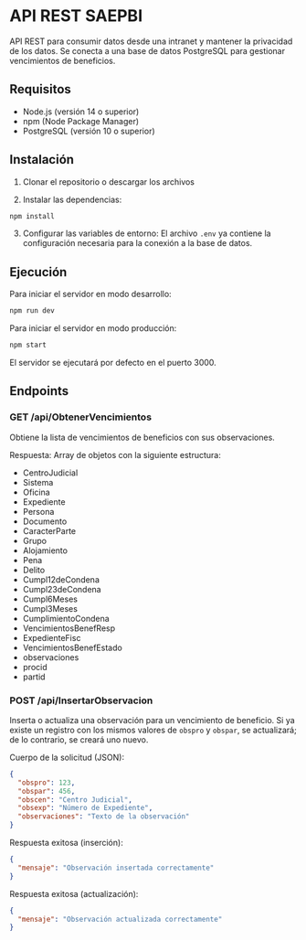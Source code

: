 # API REST SAEPBI

API REST para consumir datos desde una intranet y mantener la privacidad de los datos. Se conecta a una base de datos PostgreSQL para gestionar vencimientos de beneficios.

## Requisitos

- Node.js (versión 14 o superior)
- npm (Node Package Manager)
- PostgreSQL (versión 10 o superior)

## Instalación

1. Clonar el repositorio o descargar los archivos

2. Instalar las dependencias:
```bash
npm install
```

3. Configurar las variables de entorno:
El archivo `.env` ya contiene la configuración necesaria para la conexión a la base de datos.

## Ejecución

Para iniciar el servidor en modo desarrollo:
```bash
npm run dev
```

Para iniciar el servidor en modo producción:
```bash
npm start
```

El servidor se ejecutará por defecto en el puerto 3000.

## Endpoints

### GET /api/ObtenerVencimientos

Obtiene la lista de vencimientos de beneficios con sus observaciones.

Respuesta: Array de objetos con la siguiente estructura:
- CentroJudicial
- Sistema
- Oficina
- Expediente
- Persona
- Documento
- CaracterParte
- Grupo
- Alojamiento
- Pena
- Delito
- Cumpl12deCondena
- Cumpl23deCondena
- Cumpl6Meses
- Cumpl3Meses
- CumplimientoCondena
- VencimientosBenefResp
- ExpedienteFisc
- VencimientosBenefEstado
- observaciones
- procid
- partid

### POST /api/InsertarObservacion

Inserta o actualiza una observación para un vencimiento de beneficio. Si ya existe un registro con los mismos valores de `obspro` y `obspar`, se actualizará; de lo contrario, se creará uno nuevo.

Cuerpo de la solicitud (JSON):
```json
{
  "obspro": 123,
  "obspar": 456,
  "obscen": "Centro Judicial",
  "obsexp": "Número de Expediente",
  "observaciones": "Texto de la observación"
}
```

Respuesta exitosa (inserción):
```json
{
  "mensaje": "Observación insertada correctamente"
}
```

Respuesta exitosa (actualización):
```json
{
  "mensaje": "Observación actualizada correctamente"
}
```